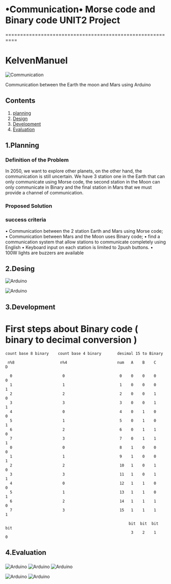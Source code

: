 # •Communication• Morse code and Binary code UNIT2 Project
==========================================================
# KelvenManuel 

![Communication](jaesta.jpg)

Communication between the Earth the moon and Mars using Arduino 

Contents
---------
  1. [planning](#Planning)
  2. [Design](#Design)
  3. [Development](#Development)
  4. [Evaluation](#Evaluation)
  
 1.Planning 
 -------------
 
 ### Definition of the Problem 
 In 2050, we want to explore other planets, on the other hand, the communication is still uncertain. We have 3 station one in the Earth that can only communicate using Morse code, the second station in the Moon can only communicate in Binary and the final station in Mars that we must provide a channel of communication. 
 
 ### Proposed Solution 
 
 ### success criteria
 
 • Communication between the 2 station Earth and Mars using Morse code; 
 • Communication between Mars and the Moon uses Binary code;
 • find a communication system that allow stations to communicate completely using English 
 • Keyboard input on each station is limited to 2push buttons. 
 • 100W lights are buzzers are available 
 
 
 2.Desing
 ----------
 ![Arduino](luz.jpg)
 
 ![Arduino](ARD5.jpg)
 
 3.Development 
 --------------
 
 # First steps about Binary code ( binary to decimal conversion ) 
 ```
 count base 8 binary    count base 4 binary       desimal 15 to Binary 
 
  n%8                    n%4                      num   A    B    C    D 
  
   0                      0                        0    0    0    0    0
   1                      1                        1    0    0    0    1
   2                      2                        2    0    0    1    0
   3                      3                        3    0    0    1    1 
   4                      0                        4    0    1    0    0
   5                      1                        5    0    1    0    1 
   6                      2                        6    0    1    1    0
   7                      3                        7    0    1    1    1
   0                      0                        8    1    0    0    0 
   1                      1                        9    1    0    0    1
   2                      2                        10   1    0    1    0 
   3                      3                        11   1    0    1    1 
   4                      0                        12   1    1    0    0
   5                      1                        13   1    1    0    1
   6                      2                        14   1    1    1    0 
   7                      3                        15   1    1    1    1 
   
                                                       bit  bit  bit  bit 
                                                        3    2    1    0 
```
   
 4.Evaluation 
 --------------
 
 
 
### 

![Arduino](luz1.jpg)
![Arduino](luz2.jpg)
![Arduino](luz3.jpg)

![Arduino](ARD5.jpg)
![Arduino](ARD3.jpg)

